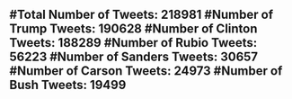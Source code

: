 #Total Number of Tweets: 218981 
#Number of Trump Tweets: 190628
#Number of Clinton Tweets: 188289
#Number of Rubio Tweets: 56223
#Number of Sanders Tweets: 30657
#Number of Carson Tweets: 24973
#Number of Bush Tweets: 19499
---

